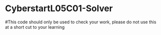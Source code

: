 # CyberstartL05C01-Solver
#This code should only be used to check your work, please do not use this at a short cut to your learning
